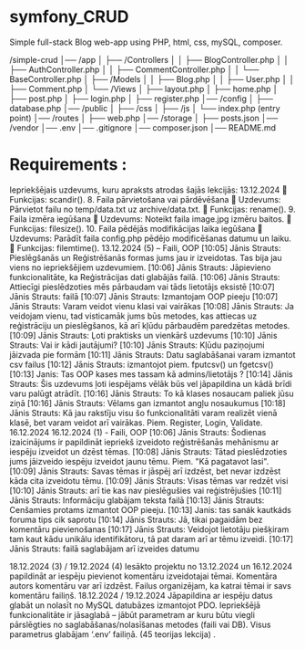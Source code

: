 # symfony_CRUD
Simple full-stack Blog web-app using PHP, html, css, mySQL, composer. 

/simple-crud
│── /app
│   ├── /Controllers
│   │   ├── BlogController.php
│   │   ├── AuthController.php
│   │   ├── CommentController.php
│   │   └── BaseController.php
│   ├── /Models
│   │   ├── Blog.php
│   │   ├── User.php
│   │   ├── Comment.php
│   └── /Views
│       ├── layout.php
│       ├── home.php
│       ├── post.php
│       ├── login.php
│       ├── register.php
│── /config
│   ├── database.php
│── /public
│   ├── /css
│   ├── /js
│   └── index.php  (entry point)
│── /routes
│   ├── web.php
│── /storage
│   ├── posts.json
│── /vendor
│── .env
│── .gitignore
│── composer.json
│── README.md


# Requirements :
Iepriekšējais uzdevums, kuru apraksts atrodas šajās lekcijās:
13.12.2024
 Funkcijas: scandir().
8. Faila pārvietošana vai pārdēvēšana
 Uzdevums: Pārvietot failu no temp/data.txt uz archive/data.txt.
 Funkcijas: rename().
9. Faila izmēra iegūšana
 Uzdevums: Noteikt faila image.jpg izmēru baitos.
 Funkcijas: filesize().
10. Faila pēdējās modifikācijas laika iegūšana
 Uzdevums: Parādīt faila config.php pēdējo modificēšanas datumu un laiku.
 Funkcijas: filemtime().
13.12.2024 (5) – Faili, OOP
[10:05] Jānis Strauts: Pieslēgšanās un Reģistrēšanās formas jums jau ir izveidotas. Tas
bija jau viens no iepriekšējiem uzdevumiem.
[10:06] Jānis Strauts: Jāpievieno funkcionalitāte, ka Reģistrācijas dati glabājās failā.
[10:06] Jānis Strauts: Attiecīgi pieslēdzoties mēs pārbaudam vai tāds lietotājs eksistē
[10:07] Jānis Strauts: failā
[10:07] Jānis Strauts: Izmantojam OOP pieeju
[10:07] Jānis Strauts: Varam veidot vienu klasi vai vairākas
[10:08] Jānis Strauts: Ja veidojam vienu, tad visticamāk jums būs metodes, kas attiecas
uz reģistrāciju un pieslēgšanos, kā arī kļūdu pārbaudēm paredzētas metodes.
[10:09] Jānis Strauts: Ļoti praktisks un vienkārš uzdevums
[10:10] Jānis Strauts: Vai ir kādi jautājumi?
[10:10] Jānis Strauts: Kļūdu paziņojumi jāizvada pie formām
[10:11] Jānis Strauts: Datu saglabāšanai varam izmantot csv failus
[10:12] Jānis Strauts: izmantojot piem. fputcsv() un fgetcsv()
[10:13] Janis: Tas OOP kases mes tassam kā admins/lietotājs ?
[10:14] Jānis Strauts: Šis uzdevums ļoti iespējams vēlāk būs vel jāpapildina un kādā brīdi
varu palūgt atrādīt.
[10:16] Jānis Strauts: To kā klases nosaucam paliek jūsu ziņā
[10:16] Jānis Strauts: Vēlams gan izmantot angļu nosaukumus
[10:18] Jānis Strauts: Kā jau rakstīju visu šo funkcionalitāti varam realizēt vienā klasē,
bet varam veidot arī vairākas. Piem. Register, Login, Validate.
16.12.2024
16.12.2024 (1) - Faili, OOP
[10:06] Jānis Strauts: Šodienas izaicinājums ir papildināt iepriekš izveidoto reģistrēšanās
mehānismu ar iespēju izveidot un dzēst tēmas.
[10:08] Jānis Strauts: Tātad pieslēdzoties jums jāizveido iespēju izveidot jaunu tēmu. Piem. "Kā
pagatavot lasi".
[10:09] Jānis Strauts: Savas tēmas ir jāspēj arī izdzēst, bet nevar izdzēst kāda cita izveidotu tēmu.
[10:09] Jānis Strauts: Visas tēmas var redzēt visi
[10:10] Jānis Strauts: arī tie kas nav pieslēgušies vai reģistrējušies
[10:11] Jānis Strauts: Informāciju glabājam teksta failā
[10:13] Jānis Strauts: Cenšamies protams izmantot OOP pieeju.
[10:13] Janis: tas sanák kautkáds foruma tips cik saprotu
[10:14] Jānis Strauts: Jā, tikai pagaidām bez komentāru pievienošanas
[10:17] Jānis Strauts: Veidojot lietotāju piešķiram tam kaut kādu unikālu identifikātoru, tā pat
daram arī ar tēmu izveidi.
[10:17] Jānis Strauts: failā saglabājam arī izveides datumu

18.12.2024 (3) / 19.12.2024 (4)
Iesākto projektu no 13.12.2024 un 16.12.2024 papildināt ar iespēju pievienot komentāru
izveidotajai tēmai. Komentāra autors komentāru var arī izdzēst. Failus organizējam, ka katrai
tēmai ir savs komentāru failiņš.
18.12.2024 / 19.12.2024
Jāpapildina ar iespēju datus glabāt un nolasīt no MySQL datubāzes izmantojot PDO.
Iepriekšējā funkcionalitāte ir jāsaglabā – jābūt parametram ar kuru būtu viegli pārslēgties no
saglabāšanas/nolasīšanas metodes (faili vai DB).
Visus parametrus glabājam ‘.env’ failiņā. (45 teorijas lekcija) .
